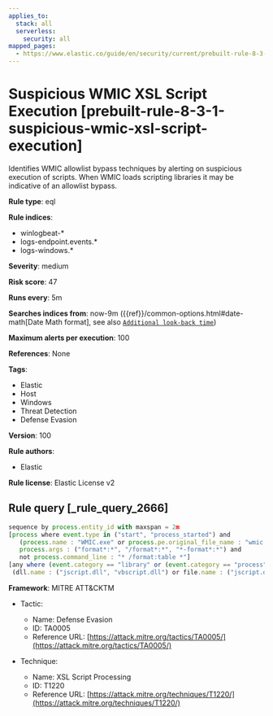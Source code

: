 ```yaml
---
applies_to:
  stack: all
  serverless:
    security: all
mapped_pages:
  - https://www.elastic.co/guide/en/security/current/prebuilt-rule-8-3-1-suspicious-wmic-xsl-script-execution.html
---
```


# Suspicious WMIC XSL Script Execution [prebuilt-rule-8-3-1-suspicious-wmic-xsl-script-execution]

Identifies WMIC allowlist bypass techniques by alerting on suspicious execution of scripts. When WMIC loads scripting libraries it may be indicative of an allowlist bypass.

**Rule type**: eql

**Rule indices**:

* winlogbeat-*
* logs-endpoint.events.*
* logs-windows.*

**Severity**: medium

**Risk score**: 47

**Runs every**: 5m

**Searches indices from**: now-9m ({{ref}}/common-options.html#date-math[Date Math format], see also [`Additional look-back time`](docs-content://solutions/security/detect-and-alert/create-detection-rule.md#rule-schedule))

**Maximum alerts per execution**: 100

**References**: None

**Tags**:

* Elastic
* Host
* Windows
* Threat Detection
* Defense Evasion

**Version**: 100

**Rule authors**:

* Elastic

**Rule license**: Elastic License v2

## Rule query [_rule_query_2666]

```js
sequence by process.entity_id with maxspan = 2m
[process where event.type in ("start", "process_started") and
   (process.name : "WMIC.exe" or process.pe.original_file_name : "wmic.exe") and
   process.args : ("format*:*", "/format*:*", "*-format*:*") and
   not process.command_line : "* /format:table *"]
[any where (event.category == "library" or (event.category == "process" and event.action : "Image loaded*")) and
 (dll.name : ("jscript.dll", "vbscript.dll") or file.name : ("jscript.dll", "vbscript.dll"))]
```

**Framework**: MITRE ATT&CKTM

* Tactic:

    * Name: Defense Evasion
    * ID: TA0005
    * Reference URL: [https://attack.mitre.org/tactics/TA0005/](https://attack.mitre.org/tactics/TA0005/)

* Technique:

    * Name: XSL Script Processing
    * ID: T1220
    * Reference URL: [https://attack.mitre.org/techniques/T1220/](https://attack.mitre.org/techniques/T1220/)



